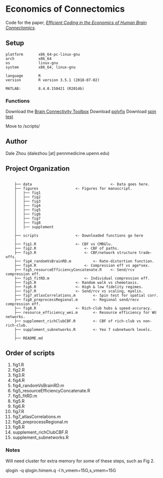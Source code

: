 # Economics of Connectomics

Code for the paper, [*Efficient Coding in the Economics of Human Brain Connectomics*](https://www.biorxiv.org/content/10.1101/2020.01.14.906842v2).

## Setup

```
platform       x86_64-pc-linux-gnu         
arch           x86_64                      
os             linux-gnu                   
system         x86_64, linux-gnu           

language       R                           
version        R version 3.5.1 (2018-07-02)

MATLAB:        8.4.0.150421 (R2014b)
```

### Functions

Download the [Brain Connectivity Toolbox](https://sites.google.com/site/bctnet/)
Download [polyfix](https://www.mathworks.com/matlabcentral/fileexchange/54207-polyfix-x-y-n-xfix-yfix-xder-dydx)
Download [spin test](https://github.com/frantisekvasa/rotate_parcellation)

Move to /scripts/

## Author

Dale Zhou (dalezhou [at] pennmedicine.upenn.edu)

## Project Organization

```

    ├── data                                    <- Data goes here.
    ├── figures                 <- Figures for manuscript.
    │   ├── fig1                   
    │   ├── fig2
    │   ├── fig3
    │   ├── fig4
    │   ├── fig5
    │   ├── fig6
    │   ├── fig7
    │   ├── fig8
    │   ├── supplement
    │ 
    ├── scripts                 <- Downloaded functions go here
    │
    ├── fig1.R                  <- CBF vs CMRGlu.
    ├── fig2.R                      <- CBF of paths.
    ├── fig3.R                      <- CBF/network structure trade-offs.
    ├── fig4_randomVsBrainRD.m          <- Rate-distortion function.
    ├── fig4.R                      <- Compression eff vs age*sex.
    ├── fig5_resourceEfficiencyConcatenate.R    <- Send/rcv compression eff.
    ├── fig5_fitRD.m                <- Individual compression eff.
    ├── fig5.R                  <- Random walk vs chemotaxis.
    ├── fig6.R                  <- High & low fidelity regimes.
    ├── fig7.R                  <- Send/rcv vs scaling, myelin.
    ├── fig7_atlasCorrelations.m        <- Spin test for spatial corr.
    ├── fig8_preprocessRegional.m       <- Regional send/recv compression eff.
    ├── fig8.R                  <- Rich-club hubs & speed-accuracy.
    ├── resource_efficiency_wei.m       <- Resource efficiency for WU networks.
    ├── supplement_richClubCBF.R        <- CBF of rich-club vs non-rich-club.
    ├── supplement_subnetworks.R        <- Yeo 7 subnetwork levels.
    │
    ├── README.md

```

## Order of scripts

1. fig1.R
2. fig2.R
3. fig3.R
4. fig4.R
5. fig4_randomVsBrainRD.m
6. fig5_resourceEfficiencyConcatenate.R
7. fig5_fitRD.m
8. fig5.R
9. fig6.R
10. fig7.R
11. fig7_atlasCorrelations.m
12. fig8_preprocessRegional.m
13. fig8.R
14. supplement_richClubCBF.R 
15. supplement_subnetworks.R

### Notes

Will need cluster for extra memory for some of these steps, such as Fig 2.

qlogin -q qlogin.himem.q -l h_vmem=15G,s_vmem=15G